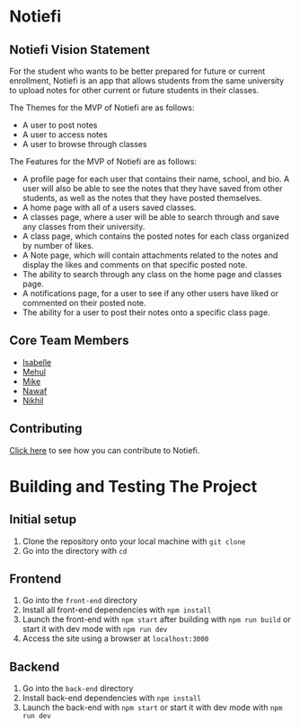 # Notiefi

## Notiefi Vision Statement

For the student who wants to be better prepared for future or current enrollment, Notiefi is an app that allows students from the same university to upload notes for other current or future students in their classes. 

The Themes for the MVP of Notiefi are as follows:
- A user to post notes
- A user to access notes
- A user to browse through classes

The Features for the MVP of Notiefi are as follows:
- A profile page for each user that contains their name, school, and bio. A user will also be able to see the notes that they have saved from other students, as well as the notes that they have posted themselves. 
- A home page with all of a users saved classes.
- A classes page, where a user will be able to search through and save any classes from their university.
- A class page, which contains the posted notes for each class organized by number of likes. 
- A Note page, which will contain attachments related to the notes and display the likes and comments on that specific posted note. 
- The ability to search through any class on the home page and classes page.
- A notifications page, for a user to see if any other users have liked or commented on their posted note. 
- The ability for a user to post their notes onto a specific class page. 



## Core Team Members

* [Isabelle](https://github.com/isabelleoktay)
* [Mehul](https://github.com/Mehul-Aneja)
* [Mike](https://github.com/mgt306)
* [Nawaf](https://github.com/Verse1)
* [Nikhil](https://github.com/Star3Lord)


## Contributing

[Click here](CONTRIBUTING.md) to see how you can contribute to Notiefi.

# Building and Testing The Project
## Initial setup
1. Clone the repository onto your local machine with ```git clone```
2. Go into the directory with ```cd```

## Frontend 
1. Go into the ```front-end``` directory
2. Install all front-end dependencies with ```npm install```
3. Launch the front-end with ```npm start``` after building with ```npm run build``` or start it with dev mode with ```npm run dev```
4. Access the site using a browser at ```localhost:3000```

## Backend 
1. Go into the ```back-end``` directory
2. Install back-end dependencies with ```npm install```
3. Launch the back-end with ```npm start``` or start it with dev mode with ```npm run dev```